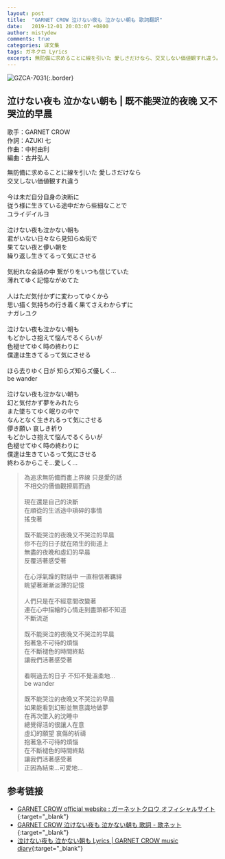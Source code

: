 ```yaml
---
layout: post
title:  "GARNET CROW 泣けない夜も 泣かない朝も 歌詞翻訳"
date:   2019-12-01 20:03:07 +0800
author: mistydew
comments: true
categories: 译文集
tags: ガネクロ Lyrics
excerpt: 無防備に求めることに線を引いた 愛しさだけなら、交叉しない価値観すれ違う。
---
```

![GZCA-7031](/gc/assets/images/discography/single/GZCA-7031.jpg){:.border}

## 泣けない夜も 泣かない朝も | 既不能哭泣的夜晚 又不哭泣的早晨

歌手：GARNET CROW<br>
作詞：AZUKI 七<br>
作曲：中村由利<br>
編曲：古井弘人

<div class="lyric-original">
<p>
無防備に求めることに線を引いた 愛しさだけなら<br>
交叉しない価値観すれ違う<br>
<br>
今は未だ自分自身の決断に<br>
従う様に生きている途中だから些細なことで<br>
ユライデイルヨ<br>
<br>
泣けない夜も泣かない朝も<br>
君がいない日々なら見知らぬ街で<br>
果てない夜と儚い朝を<br>
繰り返し生きてるって気にさせる<br>
<br>
気紛れな会話の中 繋がりをいつも信じていた<br>
薄れてゆく記憶ながめてた<br>
<br>
人はただ気付かずに変わってゆくから<br>
思い描く気持ちの行き着く果てさえわからずに<br>
ナガレユク<br>
<br>
泣けない夜も泣かない朝も<br>
もどかしさ抱えて悩んでるくらいが<br>
色褪せてゆく時の終わりに<br>
僕達は生きてるって気にさせる<br>
<br>
ほら去りゆく日が 知らズ知らズ優しく…<br>
be wander<br>
<br>
泣けない夜も泣かない朝も<br>
幻と気付かず夢をみれたら<br>
また墜ちてゆく眠りの中で<br>
なんとなく生きれるって気にさせる<br>
儚き願い 哀しき祈り<br>
もどかしさ抱えて悩んでるくらいが<br>
色褪せてゆく時の終わりに<br>
僕達は生きているって気にさせる<br>
終わるからこそ…愛しく…
</p>
</div>

<div class="lyric-translation">
<blockquote>
為追求無防備而畫上界線 只是愛的話<br>
不相交的價值觀擦肩而過<br>
<br>
現在還是自己的決斷<br>
在順從的生活途中瑣碎的事情<br>
搖曳著<br>
<br>
既不能哭泣的夜晚又不哭泣的早晨<br>
你不在的日子就在陌生的街道上<br>
無盡的夜晚和虛幻的早晨<br>
反覆活著感受著<br>
<br>
在心浮氣躁的對話中 一直相信著羈絆<br>
眺望著漸漸淡薄的記憶<br>
<br>
人們只是在不經意間改變著<br>
連在心中描繪的心情走到盡頭都不知道<br>
不斷流逝<br>
<br>
既不能哭泣的夜晚又不哭泣的早晨<br>
抱著急不可待的煩惱<br>
在不斷褪色的時間終點<br>
讓我們活著感受著<br>
<br>
看啊過去的日子 不知不覺溫柔地...<br>
be wander<br>
<br>
既不能哭泣的夜晚又不哭泣的早晨<br>
如果能看到幻影並無意識地做夢<br>
在再次墜入的沈睡中<br>
總覺得活的很讓人在意<br>
虛幻的願望 哀傷的祈禱<br>
抱著急不可待的煩惱<br>
在不斷褪色的時間終點<br>
讓我們活著感受著<br>
正因為結束...可愛地...
</blockquote>
</div>

## 参考链接

* [GARNET CROW official website : ガーネットクロウ オフィシャルサイト](http://www.garnetcrow.com){:target="_blank"}
* [GARNET CROW 泣けない夜も 泣かない朝も 歌詞 - 歌ネット](https://www.uta-net.com/song/17628){:target="_blank"}
* [泣けない夜も 泣かない朝も Lyrics \| GARNET CROW music diary](https://mistydew.github.io/gc/lyrics/original/泣けない夜も%20泣かない朝も.html){:target="_blank"}
